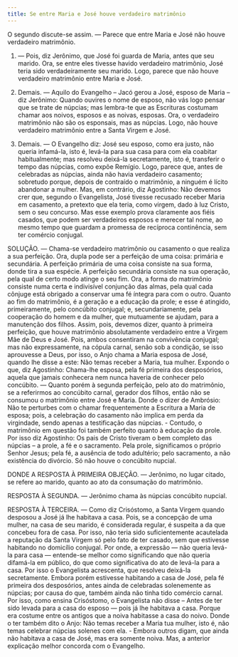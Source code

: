 ```yaml
---
title: Se entre Maria e José houve verdadeiro matrimônio
---
```


O segundo discute-se assim. — Parece que entre Maria e José não houve verdadeiro matrimônio.  

1. — Pois, diz Jerônimo, que José foi guarda de Maria, antes que seu marido. Ora, se entre eles tivesse havido verdadeiro matrimônio, José teria sido verdadeiramente seu marido. Logo, parece que não houve verdadeiro matrimônio entre Maria e José.  

2. Demais. — Aquilo do Evangelho – Jacó gerou a José, esposo de Maria – diz Jerônimo: Quando ouvires o nome de esposo, não vás logo pensar que se trate de núpcias; mas lembra-te que as Escrituras costumam chamar aos noivos, esposos e as noivas, esposas. Ora, o verdadeiro matrimônio não são os esponsais, mas as núpcias. Logo, não houve verdadeiro matrimônio entre a Santa Virgem e José.  

3. Demais. — O Evangelho diz: José seu esposo, como era justo, não queria infamá-la, isto é, levá-la para sua casa para com ela coabitar habitualmente; mas resolveu deixá-la secretamente, isto é, transferir o tempo das núpcias, como expõe Remígio. Logo, parece que, antes de celebradas as núpcias, ainda não havia verdadeiro casamento; sobretudo porque, depois de contraído o matrimônio, a ninguém é lícito abandonar a mulher.  Mas, em contrário, diz Agostinho: Não devemos crer que, segundo o Evangelista, José tivesse recusado receber Maria em casamento, a pretexto que ela teria, como virgem, dado à luz Cristo, sem o seu concurso. Mas esse exemplo prova claramente aos fiéis casados, que podem ser verdadeiros esposos e merecer tal nome, ao mesmo tempo que guardam a promessa de recíproca continência, sem ter comércio conjugal.  

SOLUÇÃO. — Chama-se verdadeiro matrimônio ou casamento o que realiza a sua perfeição. Ora, dupla pode ser a perfeição de uma coisa: primária e secundária. A perfeição primária de uma coisa consiste na sua forma, donde tira a sua espécie. A perfeição secundária consiste na sua operação, pela qual de certo modo atinge o seu fim. Ora, a forma do matrimônio consiste numa certa e indivisível conjunção das almas, pela qual cada cônjuge está obrigado a conservar uma fé íntegra para com o outro. Quanto ao fim do matrimônio, é a geração e a educação da prole; e esse é atingido, primeiramente, pelo concúbito conjugal; e, secundariamente, pela cooperação do homem e da mulher, que mutuamente se ajudam, para a manutenção dos filhos.  Assim, pois, devemos dizer, quanto à primeira perfeição, que houve matrimônio absolutamente verdadeiro entre a Virgem Mãe de Deus e José. Pois, ambos consentiram na convivência conjugal; mas não expressamente, na cópula carnal, senão sob a condição, se isso aprouvesse a Deus, por isso, o Anjo chama a Maria esposa de José, quando lhe disse a este: Não temas receber a Maria, tua mulher. Expondo o que, diz Agostinho: Chama-lhe esposa, pela fé primeira dos desposórios, aquela que jamais conhecera nem nunca haveria de conhecer pelo concúbito. — Quanto porém à segunda perfeição, pelo ato do matrimônio, se a referirmos ao concúbito carnal, gerador dos filhos, então não se consumou o matrimônio entre José e Maria. Donde o dizer de Ambrósio: Não te perturbes com o chamar frequentemente a Escritura a Maria de esposa; pois, a celebração do casamento não implica em perda da virgindade, sendo apenas a testificação das núpcias. - Contudo, o matrimônio em questão foi também perfeito quanto à educação da prole. Por isso diz Agostinho: Os pais de Cristo tiveram o bem completo das núpcias – a prole, a fé e o sacramento. Pela prole, significamos o próprio Senhor Jesus; pela fé, a ausência de todo adultério; pelo sacramento, a não existência do divórcio. Só não houve o concúbito nupcial.  

DONDE A RESPOSTA À PRIMEIRA OBJEÇÃO. — Jerônimo, no lugar citado, se refere ao marido, quanto ao ato da consumação do matrimônio.  

RESPOSTA À SEGUNDA. — Jerônimo chama às núpcias concúbito nupcial.  

RESPOSTA À TERCEIRA. — Como diz Crisóstomo, a Santa Virgem quando desposou a José já lhe habitava a casa. Pois, se a concepção de uma mulher, na casa de seu marido, é considerada regular, é suspeita a da que concebeu fora de casa. Por isso, não teria sido suficientemente acautelada a reputação da Santa Virgem só pelo fato de ter casado, sem que estivesse habitando no domicílio conjugal. Por onde, a expressão — não queria levá-la para casa — entende-se melhor como significando que não queria difamá-la em público, do que como significativa do ato de levá-la para a casa. Por isso o Evangelista acrescenta, que resolveu deixá-la secretamente. Embora porém estivesse habitando a casa de José, pela fé primeira dos desposórios, antes ainda de celebradas solenemente as núpcias; por causa do que, também ainda não tinha tido comércio carnal. Por isso, como ensina Crisóstomo, o Evangelista não disse – Antes de ter sido levada para a casa do esposo — pois já lhe habitava a casa. Porque era costume entre os antigos que a noiva habitasse a casa do noivo. Donde o ter também dito o Anjo: Não temas receber a Maria tua mulher, isto é, não temas celebrar núpcias solenes com ela. - Embora outros digam, que ainda não habitava a casa de José, mas era somente noiva. Mas, a anterior explicação melhor concorda com o Evangelho.